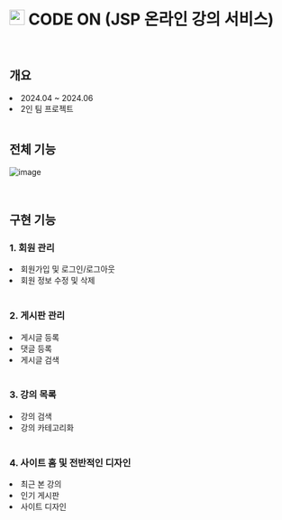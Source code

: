 # <img height="27px" width="27px" src="https://github.com/user-attachments/assets/ff95bd93-8350-450d-a07b-dd81b5c7d363"/> CODE ON (JSP 온라인 강의 서비스)

<br>

## 개요
<li>2024.04 ~ 2024.06</li>
<li>2인 팀 프로젝트</li>

<br>

## 전체 기능
![image](https://github.com/user-attachments/assets/152a68f5-1f4a-4bd2-9a80-35eaed3c7d00)

<br>

## 구현 기능
### 1. 회원 관리
<li>회원가입 및 로그인/로그아웃</li>
<li>회원 정보 수정 및 삭제</li>

<br>

### 2. 게시판 관리
<li>게시글 등록</li>
<li>댓글 등록</li>
<li>게시글 검색</li>

<br>

### 3. 강의 목록
<li>강의 검색</li>
<li>강의 카테고리화</li>

<br>

### 4. 사이트 홈 및 전반적인 디자인
<li>최근 본 강의</li>
<li>인기 게시판</li>
<li>사이트 디자인</li>

